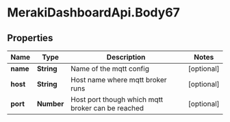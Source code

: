 # MerakiDashboardApi.Body67

## Properties
Name | Type | Description | Notes
------------ | ------------- | ------------- | -------------
**name** | **String** | Name of the mqtt config | [optional] 
**host** | **String** | Host name where mqtt broker runs | [optional] 
**port** | **Number** | Host port though which mqtt broker can be reached | [optional] 
